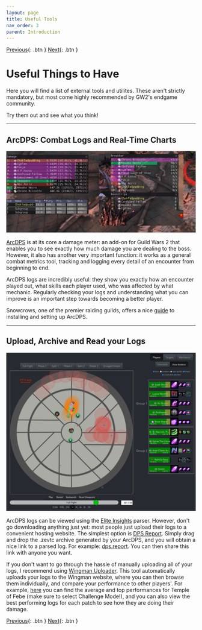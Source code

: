 ```yaml
---
layout: page
title: Useful Tools
nav_order: 3
parent: Introduction
---
```


[Previous](getting-started.html){: .btn } [Next](first-runs.html){: .btn }

# Useful Things to Have

Here you will find a list of external tools and utilites. These aren't strictly mandatory, but most come highly recommended by GW2's endgame community.

Try them out and see what you think!

---

## ArcDPS: Combat Logs and Real-Time Charts

![ArcDPS In-game screenshots](../images/introduction/arcdps.webp)

[ArcDPS](https://www.deltaconnected.com/arcdps/) is at its core a damage meter: an add-on for Guild Wars 2 that enables you to see exactly how much damage you are dealing to the boss. However, it also has another very important function: it works as a general combat metrics tool, tracking and logging every detail of an encounter from beginning to end.

ArcDPS logs are incredibly useful: they show you exactly how an encounter played out, what skills each player used, who was affected by what mechanic. Regularly checking your logs and understanding what you can improve is an important step towards becoming a better player.

Snowcrows, one of the premier raiding guilds, offers a nice [guide](https://snowcrows.com/guides/getting-started/arc-dps) to installing and setting up ArcDPS.

---

## Upload, Archive and Read your Logs

![Example Elite Insights image](../images/introduction/ei_image.webp)

ArcDPS logs can be viewed using the [Elite Insights](https://github.com/baaron4/GW2-Elite-Insights-Parser) parser. However, don't go downloading anything just yet: most people just upload their logs to a convenient hosting website. The simplest option is [DPS Report](https://dps.report/). Simply drag and drop the .zevtc archive generated by your ArcDPS, and you will obtain a nice link to a parsed log. For example: [dps.report](https://dps.report/w7qK-20240401-230033_cerus). You can then share this link with anyone you want.

If you don't want to go through the hassle of manually uploading all of your logs, I recommend using [Wingman Uploader](https://gw2wingman.nevermindcreations.de/uploader). This tool automatically uploads your logs to the Wingman website, where you can then browse them individually, and compare your performance to other players'. For example, [here](https://gw2wingman.nevermindcreations.de/cerus) you can find the average and top performances for Temple of Febe (make sure to select Challenge Mode!), and you can also view the best performing logs for each patch to see how they are doing their damage.

[Previous](getting-started.html){: .btn } [Next](first-runs.html){: .btn }